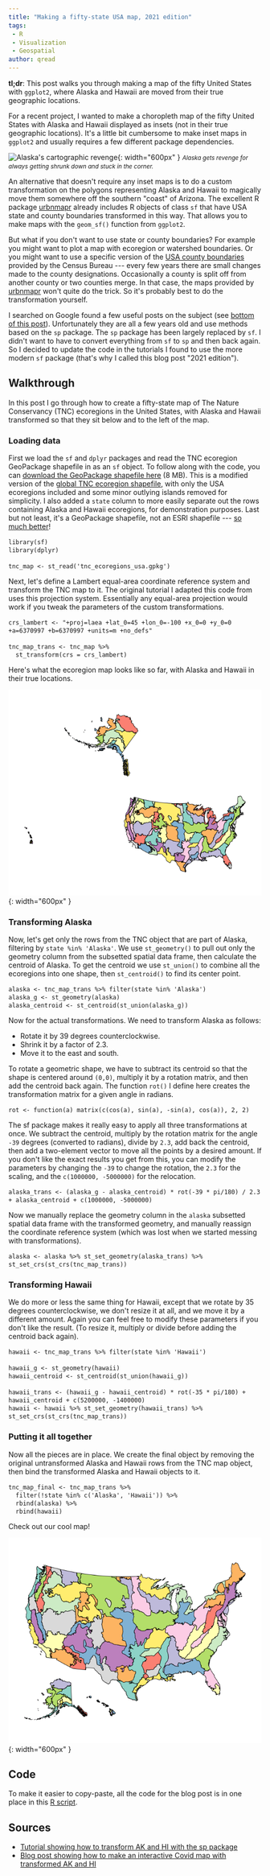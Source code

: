 ```yaml
---
title: "Making a fifty-state USA map, 2021 edition"
tags:
 - R
 - Visualization
 - Geospatial
author: qread
---
```


**tl;dr**: This post walks you through making a map of the fifty United States with `ggplot2`, where Alaska and Hawaii are moved from their true geographic locations.

For a recent project, I wanted to make a choropleth map of the fifty United States with Alaska and Hawaii displayed as insets (not in their true geographic locations). It's a little bit cumbersome to make inset maps in `ggplot2` and usually requires a few different package dependencies.

![Alaska's cartographic revenge](https://i1.wp.com/www.maproomblog.com/xq/wp-content/uploads/2018/04/ak-usa-map.jpg){: width="600px" }
<small><i>Alaska gets revenge for always getting shrunk down and stuck in the corner.</i></small>

An alternative that doesn't require any inset maps is to do a custom transformation on the polygons representing Alaska and Hawaii to magically move them somewhere off the southern "coast" of Arizona. The excellent R package [urbnmapr][urbnmapr] already includes R objects of class `sf` that have USA state and county boundaries transformed in this way. That allows you to make maps with the `geom_sf()` function from `ggplot2`. 

But what if you don't want to use state or county boundaries? For example you might want to plot a map with ecoregion or watershed boundaries. Or you might want to use a specific version of the [USA county boundaries][tiger] provided by the Census Bureau --- every few years there are small changes made to the county designations. Occasionally a county is split off from another county or two counties merge. In that case, the maps provided by [urbnmapr][urbnmapr] won't quite do the trick. So it's probably best to do the transformation yourself.

I searched on Google found a few useful posts on the subject (see [bottom of this post](#sources)). Unfortunately they are all a few years old and use methods based on the `sp` package. The `sp` package has been largely replaced by `sf`. I didn't want to have to convert everything from `sf` to `sp` and then back again. So I decided to update the code in the tutorials I found to use the more modern `sf` package (that's why I called this blog post "2021 edition").

## Walkthrough

In this post I go through how to create a fifty-state map of The Nature Conservancy (TNC) ecoregions in the United States, with Alaska and Hawaii transformed so that they sit below and to the left of the map.

### Loading data 

First we load the `sf` and `dplyr` packages and read the TNC ecoregion GeoPackage shapefile in as an `sf` object. To follow along with the code, you can [download the GeoPackage shapefile here][file] (8 MB). This is a modified version of the [global TNC ecoregion shapefile][tncshp], with only the USA ecoregions included and some minor outlying islands removed for simplicity. I also added a `state` column to more easily separate out the rows containing Alaska and Hawaii ecoregions, for demonstration purposes. Last but not least, it's a GeoPackage shapefile, not an ESRI shapefile --- [so much better][geopackage]!

```
library(sf)
library(dplyr)

tnc_map <- st_read('tnc_ecoregions_usa.gpkg')
```

Next, let's define a Lambert equal-area coordinate reference system and transform the TNC map to it. The original tutorial I adapted this code from uses this projection system. Essentially any equal-area projection would work if you tweak the parameters of the custom transformations.

```
crs_lambert <- "+proj=laea +lat_0=45 +lon_0=-100 +x_0=0 +y_0=0 +a=6370997 +b=6370997 +units=m +no_defs"

tnc_map_trans <- tnc_map %>%
  st_transform(crs = crs_lambert)
```

Here's what the ecoregion map looks like so far, with Alaska and Hawaii in their true locations.

![TNC ecoregions, true locations](/assets/images/tnc-usa-map1.png){: width="600px" }

### Transforming Alaska

Now, let's get only the rows from the TNC object that are part of Alaska, filtering by `state %in% 'Alaska'`. We use `st_geometry()` to pull out only the geometry column from the subsetted spatial data frame, then calculate the centroid of Alaska. To get the centroid we use `st_union()` to combine all the ecoregions into one shape, then `st_centroid()` to find its center point.

```
alaska <- tnc_map_trans %>% filter(state %in% 'Alaska')
alaska_g <- st_geometry(alaska)
alaska_centroid <- st_centroid(st_union(alaska_g))
```

Now for the actual transformations. We need to transform Alaska as follows:

- Rotate it by 39 degrees counterclockwise.
- Shrink it by a factor of 2.3.
- Move it to the east and south.

To rotate a geometric shape, we have to subtract its centroid so that the shape is centered around `(0,0)`, multiply it by a rotation matrix, and then add the centroid back again. The function `rot()` I define here creates the transformation matrix for a given angle in radians.

```
rot <- function(a) matrix(c(cos(a), sin(a), -sin(a), cos(a)), 2, 2)
```

The sf package makes it really easy to apply all three transformations at once. We subtract the centroid, multiply by the rotation matrix for the angle `-39` degrees (converted to radians), divide by `2.3`, add back the centroid, then add a two-element vector to move all the points by a desired amount. If you don't like the exact results you get from this, you can modify the parameters by changing the `-39` to change the rotation, the `2.3` for the scaling, and the `c(1000000, -5000000)` for the relocation.

```
alaska_trans <- (alaska_g - alaska_centroid) * rot(-39 * pi/180) / 2.3 + alaska_centroid + c(1000000, -5000000)
```

Now we manually replace the geometry column in the `alaska` subsetted spatial data frame with the transformed geometry, and manually reassign the coordinate reference system (which was lost when we started messing with transformations).

```
alaska <- alaska %>% st_set_geometry(alaska_trans) %>% st_set_crs(st_crs(tnc_map_trans))
```

### Transforming Hawaii

We do more or less the same thing for Hawaii, except that we rotate by 35 degrees counterclockwise, we don't resize it at all, and we move it by a different amount. Again you can feel free to modify these parameters if you don't like the result. (To resize it, multiply or divide before adding the centroid back again).

```
hawaii <- tnc_map_trans %>% filter(state %in% 'Hawaii')

hawaii_g <- st_geometry(hawaii)
hawaii_centroid <- st_centroid(st_union(hawaii_g))

hawaii_trans <- (hawaii_g - hawaii_centroid) * rot(-35 * pi/180) + hawaii_centroid + c(5200000, -1400000)
hawaii <- hawaii %>% st_set_geometry(hawaii_trans) %>% st_set_crs(st_crs(tnc_map_trans))
```

### Putting it all together

Now all the pieces are in place. We create the final object by removing the original untransformed Alaska and Hawaii rows from the TNC map object, then bind the transformed Alaska and Hawaii objects to it.

```
tnc_map_final <- tnc_map_trans %>%
  filter(!state %in% c('Alaska', 'Hawaii')) %>%
  rbind(alaska) %>%
  rbind(hawaii)
```

Check out our cool map!

![TNC ecoregions, Alaska and Hawaii transformed](/assets/images/tnc-usa-map2.png){: width="600px" }

## Code

To make it easier to copy-paste, all the code for the blog post is in one place in this [R script][code].

## Sources

- [Tutorial showing how to transform AK and HI with the sp package](https://rstudio-pubs-static.s3.amazonaws.com/94122_462a1d171e4944f0a99c1f91fd5071d5.html)
- [Blog post showing how to make an interactive Covid map with transformed AK and HI](https://www.storybench.org/how-to-shift-alaska-and-hawaii-below-the-lower-48-for-your-interactive-choropleth-map/)


[code]: https://cyberhelp.sesync.org/assets/files/transform_alaska_hawaii.R
[file]: https://cyberhelp.sesync.org/assets/files/tnc_ecoregions_usa.gpkg
[tncshp]: https://geospatial.tnc.org/datasets/b1636d640ede4d6ca8f5e369f2dc368b/about
[urbnmapr]: https://urbaninstitute.github.io/urbnmapr/articles/introducing-urbnmapr.html
[geopackage]: https://www.gis-blog.com/geopackage-vs-shapefile/
[tiger]: https://www.census.gov/geographies/mapping-files/time-series/geo/tiger-line-file.html
